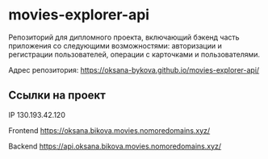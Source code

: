 # movies-explorer-api
Репозиторий для  дипломного проекта, включающий  бэкенд часть приложения со следующими возможностями: авторизации и регистрации пользователей, операции с карточками и пользователями.  

Адрес репозитория: https://oksana-bykova.github.io/movies-explorer-api/

## Ссылки на проект

IP 130.193.42.120

Frontend https://oksana.bikova.movies.nomoredomains.xyz/

Backend https://api.oksana.bikova.movies.nomoredomains.xyz/
